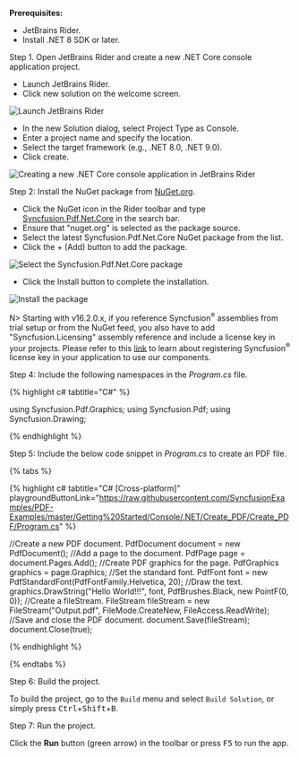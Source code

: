 **Prerequisites:**

* JetBrains Rider.
* Install .NET 8 SDK or later.

Step 1. Open JetBrains Rider and create a new .NET Core console application project.
* Launch JetBrains Rider.
* Click new solution on the welcome screen.

![Launch JetBrains Rider](JetBrains_Images/Launch-JetBrains-Rider.png)

* In the new Solution dialog, select Project Type as Console.
* Enter a project name and specify the location.
* Select the target framework (e.g., .NET 8.0, .NET 9.0).
* Click create.

![Creating a new .NET Core console application in JetBrains Rider](JetBrains_Images/Create-Console-NET-core-sample.png)

Step 2: Install the NuGet package from [NuGet.org](https://www.nuget.org/).
* Click the NuGet icon in the Rider toolbar and type [Syncfusion.Pdf.Net.Core](https://www.nuget.org/packages/Syncfusion.Pdf.Net.Core) in the search bar.
* Ensure that "nuget.org" is selected as the package source.
* Select the latest Syncfusion.Pdf.Net.Core NuGet package from the list.
* Click the + (Add) button to add the package.

![Select the Syncfusion.Pdf.Net.Core package](JetBrains_Images/Core-Package.png)

* Click the Install button to complete the installation.

![Install the package](JetBrains_Images/Install-Core-Console-Package.png)

N> Starting with v16.2.0.x, if you reference Syncfusion<sup>&reg;</sup> assemblies from trial setup or from the NuGet feed, you also have to add "Syncfusion.Licensing" assembly reference and include a license key in your projects. Please refer to this [link](https://help.syncfusion.com/common/essential-studio/licensing/overview) to learn about registering Syncfusion<sup>&reg;</sup> license key in your application to use our components.

Step 4: Include the following namespaces in the *Program.cs* file.

{% highlight c# tabtitle="C#" %}

using Syncfusion.Pdf.Graphics;
using Syncfusion.Pdf;
using Syncfusion.Drawing;

{% endhighlight %}

Step 5: Include the below code snippet in *Program.cs* to create an PDF file.

{% tabs %}

{% highlight c# tabtitle="C# [Cross-platform]" playgroundButtonLink="https://raw.githubusercontent.com/SyncfusionExamples/PDF-Examples/master/Getting%20Started/Console/.NET/Create_PDF/Create_PDF/Program.cs" %}
 
//Create a new PDF document.
PdfDocument document = new PdfDocument();
//Add a page to the document.
PdfPage page = document.Pages.Add();
//Create PDF graphics for the page.
PdfGraphics graphics = page.Graphics;
//Set the standard font.
PdfFont font = new PdfStandardFont(PdfFontFamily.Helvetica, 20);
//Draw the text.
graphics.DrawString("Hello World!!!", font, PdfBrushes.Black, new PointF(0, 0));
//Create a fileStream.
FileStream fileStream = new FileStream("Output.pdf", FileMode.CreateNew, FileAccess.ReadWrite);
//Save and close the PDF document.
document.Save(fileStream);
document.Close(true);

{% endhighlight %}

{% endtabs %}

Step 6: Build the project.

To build the project, go to the `Build` menu and select `Build Solution`, or simply press <kbd>Ctrl</kbd>+<kbd>Shift</kbd>+<kbd>B</kbd>.

Step 7: Run the project.

Click the **Run** button (green arrow) in the toolbar or press <kbd>F5</kbd> to run the app.